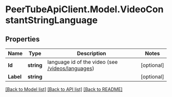 # PeerTubeApiClient.Model.VideoConstantStringLanguage

## Properties

Name | Type | Description | Notes
------------ | ------------- | ------------- | -------------
**Id** | **string** | language id of the video (see [/videos/languages](#operation/getLanguages)) | [optional] 
**Label** | **string** |  | [optional] 

[[Back to Model list]](../README.md#documentation-for-models) [[Back to API list]](../README.md#documentation-for-api-endpoints) [[Back to README]](../README.md)

